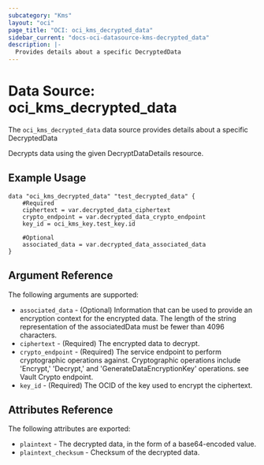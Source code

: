 ```yaml
---
subcategory: "Kms"
layout: "oci"
page_title: "OCI: oci_kms_decrypted_data"
sidebar_current: "docs-oci-datasource-kms-decrypted_data"
description: |-
  Provides details about a specific DecryptedData
---
```


# Data Source: oci_kms_decrypted_data
The `oci_kms_decrypted_data` data source provides details about a specific DecryptedData

Decrypts data using the given DecryptDataDetails resource.


## Example Usage

```hcl
data "oci_kms_decrypted_data" "test_decrypted_data" {
	#Required
	ciphertext = var.decrypted_data_ciphertext
	crypto_endpoint = var.decrypted_data_crypto_endpoint
	key_id = oci_kms_key.test_key.id

	#Optional
	associated_data = var.decrypted_data_associated_data
}
```

## Argument Reference

The following arguments are supported:

* `associated_data` - (Optional) Information that can be used to provide an encryption context for the  encrypted data. The length of the string representation of the associatedData must be fewer than 4096 characters. 
* `ciphertext` - (Required) The encrypted data to decrypt.
* `crypto_endpoint` - (Required) The service endpoint to perform cryptographic operations against. Cryptographic operations include 'Encrypt,' 'Decrypt,' and 'GenerateDataEncryptionKey' operations. see Vault Crypto endpoint.
* `key_id` - (Required) The OCID of the key used to encrypt the ciphertext.


## Attributes Reference

The following attributes are exported:

* `plaintext` - The decrypted data, in the form of a base64-encoded value.
* `plaintext_checksum` - Checksum of the decrypted data.

